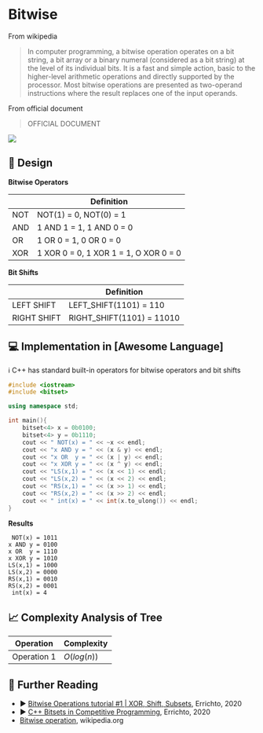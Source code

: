 # Bitwise

From wikipedia

> In computer programming, a bitwise operation operates on a bit string, a bit array or a binary numeral (considered as a bit string) at the level of its individual bits. It is a fast and simple action, basic to the higher-level arithmetic operations and directly supported by the processor. Most bitwise operations are presented as two-operand instructions where the result replaces one of the input operands.

From official document 

> OFFICIAL DOCUMENT

![](../abstract/data-structures/image.png)


## 🎨 Design

**Bitwise Operators**

|                | Definition                              |
|----------------|-----------------------------------------|
| NOT            | NOT(1) = 0, NOT(0) = 1                  |
| AND            | 1 AND 1 = 1, 1 AND 0 = 0                |
| OR             | 1 OR 0 = 1, 0 OR 0 = 0                  |
| XOR            | 1 XOR 0 = 0, 1 XOR 1 = 1, O XOR  0 = 0  |

**Bit Shifts**

|                 | Definition                 |
|-----------------|----------------------------|
| LEFT SHIFT      | LEFT_SHIFT(1101) = 110     |
| RIGHT SHIFT     | RIGHT_SHIFT(1101) = 11010  |


## 💻 Implementation in [Awesome Language]

ℹ️ C++ has standard built-in operators for bitwise operators and bit shifts

```cpp
#include <iostream>
#include <bitset>

using namespace std; 

int main(){
    bitset<4> x = 0b0100;
    bitset<4> y = 0b1110;
    cout << " NOT(x) = " << ~x << endl;
    cout << "x AND y = " << (x & y) << endl;              
    cout << "x OR  y = " << (x | y) << endl;
    cout << "x XOR y = " << (x ^ y) << endl;
    cout << "LS(x,1) = " << (x << 1) << endl;
    cout << "LS(x,2) = " << (x << 2) << endl;
    cout << "RS(x,1) = " << (x >> 1) << endl;
    cout << "RS(x,2) = " << (x >> 2) << endl;
    cout << " int(x) = " << int(x.to_ulong()) << endl;
}
```

**Results**

```
 NOT(x) = 1011
x AND y = 0100
x OR  y = 1110
x XOR y = 1010
LS(x,1) = 1000
LS(x,2) = 0000
RS(x,1) = 0010
RS(x,2) = 0001
 int(x) = 4
```

## 📈 Complexity Analysis of Tree


| Operation       | Complexity          |
|-----------------|---------------------|
| Operation 1     | $O(log(n))$         |

## 🔗 Further Reading

* ▶️ [Bitwise Operations tutorial #1 | XOR, Shift, Subsets](https://www.youtube.com/watch?v=xXKL9YBWgCY&list=PLl0KD3g-oDOHpWRyyGBUJ9jmul0lUOD80&index=2&t=320s&ab_channel=Errichto), Errichto, 2020
* ▶️ [C++ Bitsets in Competitive Programming](https://www.youtube.com/watch?v=jqJ5s077OKo&list=PLl0KD3g-oDOHpWRyyGBUJ9jmul0lUOD80&index=2&ab_channel=Errichto), Errichto, 2020
* [Bitwise operation](https://en.wikipedia.org/wiki/Bitwise_operation), wikipedia.org